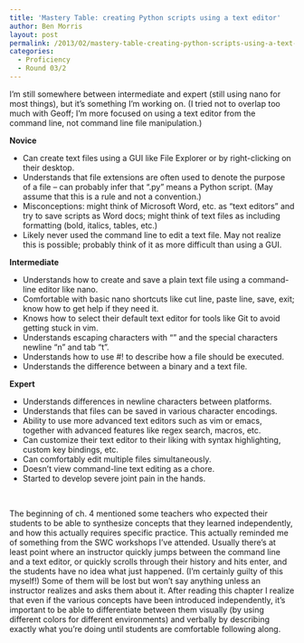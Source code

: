 ```yaml
---
title: 'Mastery Table: creating Python scripts using a text editor'
author: Ben Morris
layout: post
permalink: /2013/02/mastery-table-creating-python-scripts-using-a-text-editor/
categories:
  - Proficiency
  - Round 03/2
---
```

I&#8217;m still somewhere between intermediate and expert (still using nano for most things), but it&#8217;s something I&#8217;m working on. (I tried not to overlap too much with Geoff; I&#8217;m more focused on using a text editor from the command line, not command line file manipulation.)

**Novice**

*   <span style="line-height: 16px;">Can create text files using a GUI like File Explorer or by right-clicking on their desktop.</span>
*   Understands that file extensions are often used to denote the purpose of a file &#8211; can probably infer that &#8220;.py&#8221; means a Python script. (May assume that this is a rule and not a convention.)
*   Misconceptions: might think of Microsoft Word, etc. as &#8220;text editors&#8221; and try to save scripts as Word docs; might think of text files as including formatting (bold, italics, tables, etc.)
*   Likely never used the command line to edit a text file. May not realize this is possible; probably think of it as more difficult than using a GUI.

**Intermediate**

*   <span style="line-height: 16px;">Understands how to create and save a plain text file using a command-line editor like nano.</span>
*   Comfortable with basic nano shortcuts like cut line, paste line, save, exit; know how to get help if they need it.
*   Knows how to select their default text editor for tools like Git to avoid getting stuck in vim.
*   Understands escaping characters with &#8220;&#8221; and the special characters newline &#8220;n&#8221; and tab &#8220;t&#8221;.
*   Understands how to use #! to describe how a file should be executed.
*   Understands the difference between a binary and a text file.

**Expert**

*   <span style="line-height: 16px;">Understands differences in newline characters between platforms.</span>
*   Understands that files can be saved in various character encodings.
*   Ability to use more advanced text editors such as vim or emacs, together with advanced features like regex search, macros, etc.
*   Can customize their text editor to their liking with syntax highlighting, custom key bindings, etc.
*   Can comfortably edit multiple files simultaneously.
*   Doesn&#8217;t view command-line text editing as a chore.
*   Started to develop severe joint pain in the hands.

&nbsp;

The beginning of ch. 4 mentioned some teachers who expected their students to be able to synthesize concepts that they learned independently, and how this actually requires specific practice. This actually reminded me of something from the SWC workshops I&#8217;ve attended. Usually there&#8217;s at least point where an instructor quickly jumps between the command line and a text editor, or quickly scrolls through their history and hits enter, and the students have no idea what just happened. (I&#8217;m certainly guilty of this myself!) Some of them will be lost but won&#8217;t say anything unless an instructor realizes and asks them about it. After reading this chapter I realize that even if the various concepts have been introduced independently, it&#8217;s important to be able to differentiate between them visually (by using different colors for different environments) and verbally by describing exactly what you&#8217;re doing until students are comfortable following along.